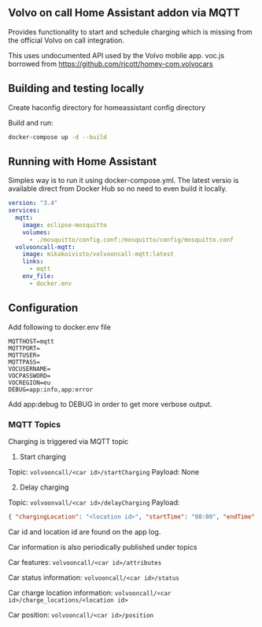 ## Volvo on call Home Assistant addon via MQTT

Provides functionality to start and schedule charging which is missing from the official Volvo on call integration. 

This uses undocumented API used by the Volvo mobile app. voc.js borrowed from https://github.com/ricott/homey-com.volvocars

## Building and testing locally

Create haconfig directory for homeassistant config directory

Build and run:

```bash
docker-compose up -d --build
```

## Running with Home Assistant

Simples way is to run it using docker-compose.yml. The latest versio is available direct from Docker Hub so no need to even build it locally.

```yml
version: "3.4"
services:
  mqtt:
    image: eclipse-mosquitto
    volumes:
      - ./mosquitto/config.conf:/mosquitto/config/mosquitto.conf
  volvooncall-mqtt:
    image: mikakoivisto/volvooncall-mqtt:latest
    links:
      - mqtt
    env_file: 
      - docker.env
```

## Configuration

Add following to docker.env file

```
MQTTHOST=mqtt
MQTTPORT=
MQTTUSER=
MQTTPASS=
VOCUSERNAME=
VOCPASSWORD=
VOCREGION=eu
DEBUG=app:info,app:error
```

Add app:debug to DEBUG in order to get more verbose output.

### MQTT Topics

Charging is triggered via MQTT topic

1. Start charging

Topic: ```volvooncall/<car id>/startCharging```
Payload: None

2. Delay charging

Topic: ```volvoonvall/<car id>/delayCharging```
Payload:
```json
{ "chargingLocation": "<location id>", "startTime": "00:00", "endTime": "06:00" }
```

Car id and location id are found on the app log.

Car information is also periodically published under topics

Car features: ```volvooncall/<car id>/attributes```

Car status information: ```volvooncall/<car id>/status```

Car charge location information: ```volvooncall/<car id>/charge_locations/<location id>```

Car position: ```volvooncall/<car id>/position```